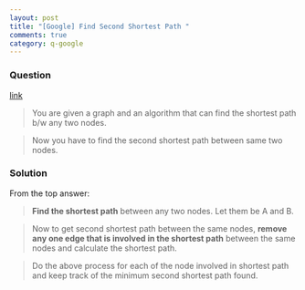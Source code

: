 ```yaml
---
layout: post
title: "[Google] Find Second Shortest Path "
comments: true
category: q-google
---
```


### Question

[link](http://www.careercup.com/question?id=16922663)

> You are given a graph and an algorithm that can find the shortest path b/w any two nodes.

> Now you have to find the second shortest path between same two nodes.

### Solution

From the top answer:

> **Find the shortest path** between any two nodes. Let them be A and B.

> Now to get second shortest path between the same nodes, **remove any one edge that is involved in the shortest path** between the same nodes and calculate the shortest path.

> Do the above process for each of the node involved in shortest path and keep track of the minimum second shortest path found.
